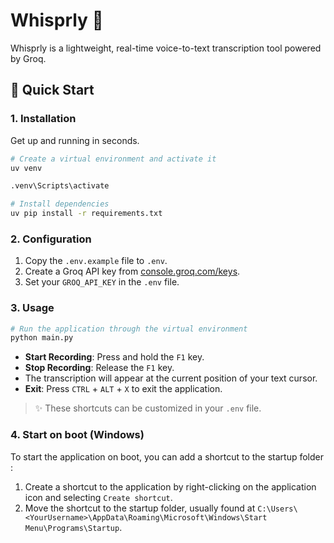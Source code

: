 # Whisprly 🤫

Whisprly is a lightweight, real-time voice-to-text transcription tool powered by Groq.

## 🚀 Quick Start

### 1. Installation

Get up and running in seconds.

```bash
# Create a virtual environment and activate it
uv venv

.venv\Scripts\activate

# Install dependencies
uv pip install -r requirements.txt
```

### 2. Configuration

1.  Copy the `.env.example` file to `.env`.
2.  Create a Groq API key from [console.groq.com/keys](https://console.groq.com/keys).
3.  Set your `GROQ_API_KEY` in the `.env` file.

### 3. Usage

```bash
# Run the application through the virtual environment
python main.py
```

- **Start Recording**: Press and hold the `F1` key.
- **Stop Recording**: Release the `F1` key.
- The transcription will appear at the current position of your text cursor.
- **Exit**: Press `CTRL` + `ALT` + `X` to exit the application.

> ✨ These shortcuts can be customized in your `.env` file.

### 4. Start on boot (Windows)

To start the application on boot, you can add a shortcut to the startup folder :

1.  Create a shortcut to the application by right-clicking on the application icon and selecting `Create shortcut`.
2.  Move the shortcut to the startup folder, usually found at `C:\Users\<YourUsername>\AppData\Roaming\Microsoft\Windows\Start Menu\Programs\Startup`.
